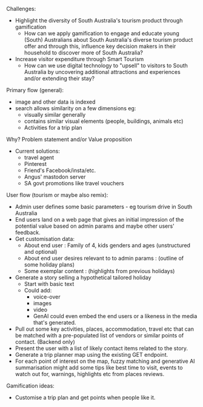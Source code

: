 Challenges:
- Highlight the diversity of South Australia's tourism product through gamification
  - How can we apply gamification to engage and educate young (South) Australians about South Australia's diverse tourism product offer and through this, influence key decision makers in their household to discover more of South Australia?
- Increase visitor expenditure through Smart Tourism
  - How can we use digital technology to "upsell" to visitors to South Australia by uncovering additional attractions and experiences and/or extending their stay?

Primary flow (general):
 - image and other data is indexed
 - search allows similarity on a few dimensions eg:
   - visually similar generally
   - contains similar visual elements (people, buildings, animals etc)
   - Activities for a trip plan

Why? Problem statement and/or Value proposition
- Current solutions:
  - travel agent
  - Pinterest
  - Friend's Facebook/insta/etc.
  - Angus' mastodon server
  - SA govt promotions like travel vouchers

User flow (tourism or maybe also remix):
- Admin user defines some basic parameters - eg tourism drive in South Australia
- End users land on a web page that gives an initial impression of the potential value based on admin params and maybe other users' feedback.
- Get customisation data:
  - About end user : Family of 4, kids genders and ages (unstructured and optional)
  - About end user desires relevant to to admin params : (outline of some holiday plans)
  - Some exemplar content : (highlights from previous holidays)
- Generate a story selling a hypothetical tailored holiday
  - Start with basic text
  - Could add:
    - voice-over
    - images
    - video
    - GenAI could even embed the end users or a likeness in the media that's generated.
- Pull out some key activities, places, accommodation, travel etc that can be matched with a pre-populated list of vendors or similar points of contact. (Backend only)
- Present the user with a list of likely contact items related to the story.
- Generate a trip planner map using the existing GET endpoint.
- For each point of interest on the map, fuzzy matching and generative AI summarisation might add some tips like best time to visit, events to watch out for, warnings, highlights etc from places reviews.


Gamification ideas:
 - Customise a trip plan and get points when people like it.